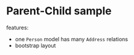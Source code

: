 # Parent-Child sample

features:
- one `Person` model has many `Address` relations
- bootstrap layout

